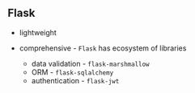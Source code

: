 Flask
------

- lightweight
- comprehensive - `Flask` has ecosystem of libraries

    - data validation - `flask-marshmallow`
    - ORM - `flask-sqlalchemy`
    - authentication - `flask-jwt`